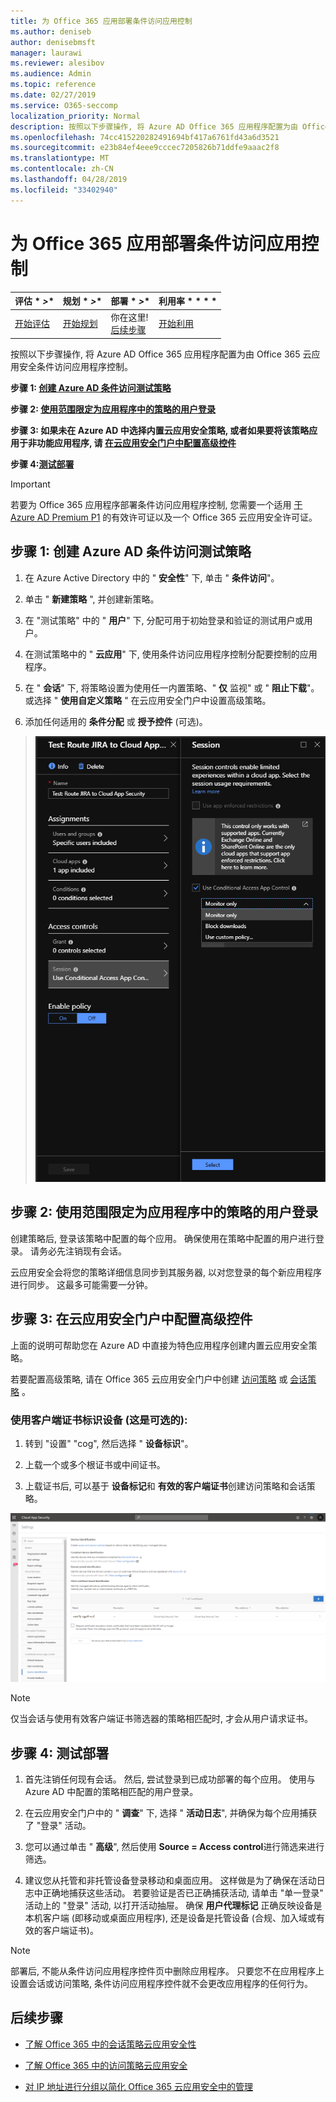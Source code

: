 ```yaml
---
title: 为 Office 365 应用部署条件访问应用控制
ms.author: deniseb
author: denisebmsft
manager: laurawi
ms.reviewer: alesibov
ms.audience: Admin
ms.topic: reference
ms.date: 02/27/2019
ms.service: O365-seccomp
localization_priority: Normal
description: 按照以下步骤操作, 将 Azure AD Office 365 应用程序配置为由 Office 365 云应用安全条件访问应用程序控制。
ms.openlocfilehash: 74cc415220282491694bf417a6761fd43a6d3521
ms.sourcegitcommit: e23b84ef4eee9cccec7205826b71ddfe9aaac2f8
ms.translationtype: MT
ms.contentlocale: zh-CN
ms.lasthandoff: 04/28/2019
ms.locfileid: "33402940"
---
```

# <a name="deploy-conditional-access-app-control-for-office-365-apps"></a>为 Office 365 应用部署条件访问应用控制

|评估 * *\>**|规划 * *\>**|部署 * *\>**|利用率 * * * *|
|:-----|:-----|:-----|:-----|
|[开始评估](office-365-cas-overview.md) <br/> |[开始规划](get-ready-for-office-365-cas.md) <br/> |你在这里!  <br/> [后续步骤](ocas-session-policies.md) <br/> |[开始利用](utilization-activities-for-ocas.md) <br/> |

按照以下步骤操作, 将 Azure AD Office 365 应用程序配置为由 Office 365 云应用安全条件访问应用程序控制。

**步骤 1: [创建 Azure AD 条件访问测试策略](#step-1-create-an-azure-ad-conditional-access-test-policy)**

**步骤 2: [使用范围限定为应用程序中的策略的用户登录](#step-2-sign-in-with-a-user-scoped-to-the-policy-in-the-apps)**

**步骤 3: 如果未在 Azure AD 中选择内置云应用安全策略, 或者如果要将该策略应用于非功能应用程序, 请 [在云应用安全门户中配置高级控件](#step-3-configure-advanced-controls-in-the-cloud-app-security-portal)**

**步骤 4:[测试部署](#step-4-test-the-deployment)**

> [!IMPORTANT]
> 若要为 Office 365 应用程序部署条件访问应用程序控制, 您需要一个适用 [于 Azure AD Premium P1](https://docs.microsoft.com/azure/active-directory/license-users-groups) 的有效许可证以及一个 Office 365 云应用安全许可证。

## <a name="step-1-create-an-azure-ad-conditional-access-test-policy"></a>步骤 1: 创建 Azure AD 条件访问测试策略 

1. 在 Azure Active Directory 中的 " **安全性**" 下, 单击 " **条件访问**"。

2. 单击 " **新建策略** ", 并创建新策略。

3. 在 "测试策略" 中的 " **用户**" 下, 分配可用于初始登录和验证的测试用户或用户。

4. 在测试策略中的 " **云应用**" 下, 使用条件访问应用程序控制分配要控制的应用程序。

5. 在 " **会话**" 下, 将策略设置为使用任一内置策略、" **仅** 监视" 或 " **阻止下载**"。 或选择 " **使用自定义策略** " 在云应用安全门户中设置高级策略。

6. 添加任何适用的 **条件分配** 或 **授予控件** (可选)。

> ![Azure AD 条件访问](media/OCASimage1.png)

## <a name="step-2-sign-in-with-a-user-scoped-to-the-policy-in-the-apps"></a>步骤 2: 使用范围限定为应用程序中的策略的用户登录 

创建策略后, 登录该策略中配置的每个应用。 确保使用在策略中配置的用户进行登录。 请务必先注销现有会话。

云应用安全会将您的策略详细信息同步到其服务器, 以对您登录的每个新应用程序进行同步。 这最多可能需要一分钟。

## <a name="step-3-configure-advanced-controls-in-the-cloud-app-security-portal"></a>步骤 3: 在云应用安全门户中配置高级控件 

上面的说明可帮助您在 Azure AD 中直接为特色应用程序创建内置云应用安全策略。

若要配置高级策略, 请在 Office 365 云应用安全门户中创建 [访问策略](ocas-access-policies.md) 或 [会话策略](ocas-session-policies.md) 。

### <a name="to-identify-devices-using-client-certificates-this-is-optional"></a>使用客户端证书标识设备 (这是可选的):

1. 转到 "设置" "cog", 然后选择 " **设备标识**"。

2. 上载一个或多个根证书或中间证书。

3. 上载证书后, 可以基于 **设备标记**和 **有效的客户端证书**创建访问策略和会话策略。

![条件访问应用程序控制设备 ID](media/OCASimage2.png)

> [!NOTE]
> 仅当会话与使用有效客户端证书筛选器的策略相匹配时, 才会从用户请求证书。
> 
## <a name="step-4-test-the-deployment"></a>步骤 4: 测试部署 

1. 首先注销任何现有会话。 然后, 尝试登录到已成功部署的每个应用。 使用与 Azure AD 中配置的策略相匹配的用户登录。

2. 在云应用安全门户中的 " **调查**" 下, 选择 " **活动日志**", 并确保为每个应用捕获了 "登录" 活动。

3. 您可以通过单击 " **高级**", 然后使用 **Source = Access control**进行筛选来进行筛选。

4. 建议您从托管和非托管设备登录移动和桌面应用。 这样做是为了确保在活动日志中正确地捕获这些活动。 若要验证是否已正确捕获活动, 请单击 "单一登录" 活动上的 "登录" 活动, 以打开活动抽屉。 确保 **用户代理标记** 正确反映设备是本机客户端 (即移动或桌面应用程序), 还是设备是托管设备 (合规、加入域或有效的客户端证书)。

> [!NOTE]
> 部署后, 不能从条件访问应用程序控件页中删除应用程序。 只要您不在应用程序上设置会话或访问策略, 条件访问应用程序控件就不会更改应用程序的任何行为。

## <a name="next-steps"></a>后续步骤

- [了解 Office 365 中的会话策略云应用安全性](ocas-session-policies.md)

- [了解 Office 365 中的访问策略云应用安全](ocas-access-policies.md) 

- [对 IP 地址进行分组以简化 Office 365 云应用安全中的管理](group-your-ip-addresses-in-ocas.md)